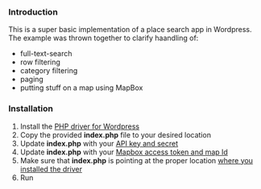 ### Introduction
This is a super basic implementation of a place search app in Wordpress. The example was thrown together to clarify haandling of:
* full-text-search
* row filtering
* category filtering
* paging
* putting stuff on a map using MapBox

### Installation
1. Install the [PHP driver for Wordpress](https://github.com/Factual/factual-php-driver/wiki/Wordpress)
2. Copy the provided **index.php** file to your desired location
3. Update **index.php** with your [API key and secret](https://github.com/Factual/factual-php-driver/blob/master/wordpress/index.php#L21)
4. Update **index.php** with your [Mapbox access token and map Id](https://github.com/Factual/factual-php-driver/blob/master/wordpress/index.php#L23)
5. Make sure that **index.php** is pointing at the proper location [where you installed the driver](https://github.com/Factual/factual-php-driver/blob/master/wordpress/index.php#L18)
6. Run

